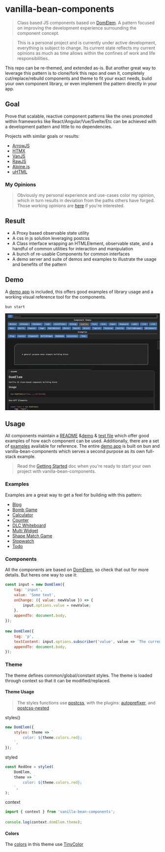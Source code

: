 # vanilla-bean-components

> Class based JS components based on [DomElem](./DomElem/README.md). A pattern focused on improving the development experience surrounding the component concept.

> This is a personal project and is currently under active development, everything is subject to change. Its current state reflects my current opinions as much as time allows within the confines of work and life responsibilities.

This repo can be re-themed, and extended as-is. But another great way to leverage this pattern is to clone/fork this repo and own it, completely cut/replace/rebuild components and theme to fit your exact needs, build your own component library, or even implement the pattern directly in your app.

## Goal

Prove that scalable, reactive component patterns like the ones promoted within frameworks like React/Angular/Vue/Svelte/Etc can be achieved with a development pattern and little to no dependencies.

Projects with similar goals or results:

- [ArrowJS](https://github.com/justin-schroeder/arrow-js)
- [HTMX](https://github.com/bigskysoftware/htmx)
- [VanJS](https://github.com/vanjs-org/van)
- [RawJS](https://github.com/squaresapp/rawjs)
- [Alpine.js](https://github.com/alpinejs/alpine)
- [uHTML](https://github.com/WebReflection/uhtml)

### My Opinions

> Obviously my personal experience and use-cases color my opinion, which in turn results in deviation from the paths others have forged. Those working opinions are [here](./docs/ETHOS.md) if you're interested.

## Result

- A Proxy based observable state utility
- A css in js solution leveraging postcss
- A Class interface wrapping an HTMLElement, observable state, and a handful of common utilities for interaction and manipulation
- A bunch of re-usable Components for common interfaces
- A demo server and suite of demos and examples to illustrate the usage and benefits of the pattern

## Demo

A [demo app](./demo/README.md) is included, this offers good examples of library usage and a working visual reference tool for the components.

`bun start`

![demo](./img/demo.png)

## Usage

All components maintain a [README](./components/Button/README.md) &[demo](./components/Button/demo.js) & [test file](./components/Button/.test.js) which offer good examples of how each component can be used. Additionally, there are a set of [examples](./demo/examples) available for reference. The entire [demo app](./demo/README.md) is built on bun and vanilla-bean-components which serves a second purpose as its own full-stack example.

> Read the [Getting Started](./docs/GETTING_STARTED.md) doc when you're ready to start your own project with vanilla-bean-components.

### Examples

Examples are a great way to get a feel for building with this pattern:

- [Blog](./demo/examples/Blog.js)
- [Bomb Game](./demo/examples/BombGame.js)
- [Calculator](./demo/examples/Calculator.js)
- [Counter](./demo/examples/Counter.js)
- [DLC Whiteboard](./demo/examples/DlcWhiteboard.js)
- [Multi Widget](./demo/examples/MultiWidget.js)
- [Shape Match Game](./demo/examples/ShapeMatchGame.js)
- [Stopwatch](./demo/examples/Stopwatch.js)
- [Todo](./demo/examples/Todo.js)

### Components

All the components are based on [DomElem](./DomElem/README.md), so check that out for more details. But heres one way to use it:

```javascript
const input = new DomElem({
	tag: 'input',
	value: 'Some text',
	onChange: ({ value: newValue }) => {
		input.options.value = newValue;
	},
	appendTo: document.body,
});

new DomElem({
	tag: 'p',
	textContent: input.options.subscriber('value', value => `The current value is: ${value}`),
	appendTo: document.body,
});
```

### Theme

The theme defines common/global/constant styles. The theme is loaded through context so that it can be modified/replaced.

#### Theme Usage

> The styles functions use [postcss](https://github.com/postcss/postcss), with the plugins: [autoprefixer](https://github.com/postcss/autoprefixer), and [postcss-nested](https://github.com/postcss/postcss-nested)

styles()

```javascript
new DomElem({
	styles: theme => `
		color: ${theme.colors.red};
	`,
});
```

styled

```javascript
const RedOne = styled(
	DomElem,
	theme => `
		color: ${theme.colors.red};
	`,
);
```

context

```javascript
import { context } from 'vanilla-bean-components';

console.log(context.domElem.theme);
```

#### Colors

The [colors](./theme/colors.js) in this theme use [TinyColor](https://github.com/scttcper/tinycolor)
